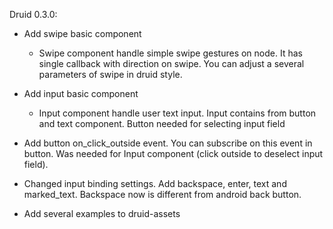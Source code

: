 Druid 0.3.0:

- Add swipe basic component
	- Swipe component handle simple swipe gestures on node. It has single callback with direction on swipe. You can adjust a several parameters of swipe in druid style.

- Add input basic component
	- Input component handle user text input. Input contains from button and text component. Button needed for selecting input field

- Add button on_click_outside event. You can subscribe on this event in button. Was needed for Input component (click outside to deselect input field).

- Changed input binding settings. Add backspace, enter, text and marked_text. Backspace now is different from android back button.

- Add several examples to druid-assets